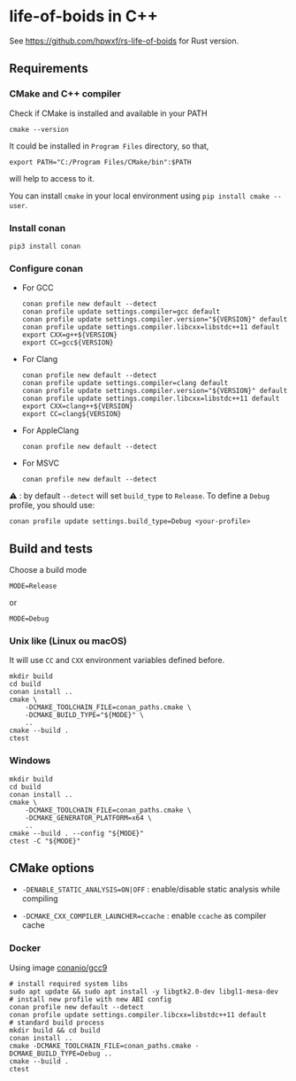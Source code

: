 # life-of-boids in C++

See https://github.com/hpwxf/rs-life-of-boids for Rust version.

## Requirements

### CMake and C++ compiler

Check if CMake is installed and available in your PATH
```
cmake --version
```
It could be installed in `Program Files` directory, so that,
```
export PATH="C:/Program Files/CMake/bin":$PATH
```
will help to access to it.

You can install `cmake` in your local environment
using `pip install cmake --user`.

### Install conan

```
pip3 install conan
```

### Configure conan
* For GCC
  ```
  conan profile new default --detect
  conan profile update settings.compiler=gcc default
  conan profile update settings.compiler.version="${VERSION}" default
  conan profile update settings.compiler.libcxx=libstdc++11 default
  export CXX=g++${VERSION} 
  export CC=gcc${VERSION}
  ```
* For Clang
  ```
  conan profile new default --detect
  conan profile update settings.compiler=clang default
  conan profile update settings.compiler.version="${VERSION}" default
  conan profile update settings.compiler.libcxx=libstdc++11 default
  export CXX=clang++${VERSION} 
  export CC=clang${VERSION}
  ```
* For AppleClang
  ```
  conan profile new default --detect
  ```
* For MSVC
  ```
  conan profile new default --detect
  ```
  
⚠️ : by default `--detect` will set `build_type` to `Release`.
To define a `Debug` profile, you should use:
```
conan profile update settings.build_type=Debug <your-profile>
```

## Build and tests

Choose a build mode
```
MODE=Release
```
or
```
MODE=Debug
```

### Unix like (Linux ou macOS)

It will use `CC` and `CXX` environment variables defined before.

```
mkdir build
cd build
conan install ..
cmake \
    -DCMAKE_TOOLCHAIN_FILE=conan_paths.cmake \
    -DCMAKE_BUILD_TYPE="${MODE}" \
    ..
cmake --build .
ctest 
```

### Windows
```
mkdir build
cd build
conan install ..
cmake \
    -DCMAKE_TOOLCHAIN_FILE=conan_paths.cmake \
    -DCMAKE_GENERATOR_PLATFORM=x64 \
    ..
cmake --build . --config "${MODE}"
ctest -C "${MODE}"
```

## CMake options

* `-DENABLE_STATIC_ANALYSIS=ON|OFF` : enable/disable static analysis while compiling

* `-DCMAKE_CXX_COMPILER_LAUNCHER=ccache` : enable `ccache` as compiler cache

### Docker

Using image [conanio/gcc9](https://hub.docker.com/r/conanio/gcc9)
```
# install required system libs
sudo apt update && sudo apt install -y libgtk2.0-dev libgl1-mesa-dev
# install new profile with new ABI config
conan profile new default --detect
conan profile update settings.compiler.libcxx=libstdc++11 default
# standard build process
mkdir build && cd build
conan install ..
cmake -DCMAKE_TOOLCHAIN_FILE=conan_paths.cmake -DCMAKE_BUILD_TYPE=Debug ..
cmake --build .
ctest
```